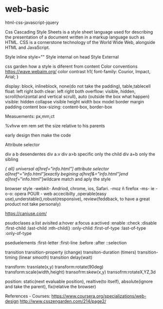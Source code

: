 # web-basic
html-css-javascript-jquery

Css
Cascading Style Sheets is a style sheet language used for describing the presentation of a document written in a markup
language such as HTML. CSS is a cornerstone technology of the World Wide Web, alongside HTML and JavaScript.

Style inline style=""
Style internal on head <style></style>
Style External <link rel="stylesheel" 	href="css/style.css">

css garden how a style is diferent from content
Color conventions
https://wave.webaim.org/
color contrast
h1{
   font-family: Courior, Impact, Arial;
}

display: block, inlineblock, none(do not take the padding), table,tablecell  
float: left right both
clear: left right both
overflow: visible, hidden, scroll(horizontal and vertical scrull), auto (outside the box what happen)
visible: hidden collapse visible
height
width
box model border margin padding content
box-sizing: content-box, border-box

Measuements:
px,mm,ct

%vhvw
em rem set the size relative to his parents


early design then make the code

Attribute selector

div a b desendentes
div a.v 
div a>b specific only the child
div a+b only the sibling

*{ all}  universal
a[href="info.html"] attribute selector
a[href^="info.html"]exactly begining 
a[href&="info.html"]end
a[href*="info.html"]wildcare
match and aply the style

browser style
-webkit- Andriod, chrome, ios, Safari.
-moz ñ firefox
-ms- ie
-o-o: opera
POUR - web accecibilty
,operable(easy use),understable(),robust(responsive), review(feddback, to have a great product not take personaly) 

https://caniuse.com/

psudoclases
a:list
avisited
a:hover
a:focus
a:actived
:enable
:check
:disable
:first-child
:last-child
:nth-child()
:only-chlid
:first-of-type
:last-of-type
:only-of-type

pseduelements
:first-letter
:first-line
:before
:after
::selection


transition
transition-property (change)
transiton-duration (timers)
transition-timing (linear smooth)
transition delay(wait)

transform: trasnlate(x,y)
transform:rotate(90deg)
transform:scale(width,height)
transofrm:skew(x,y)
transofrm:rotateX,YZ,3d

position: static(next evaluable position), realtive(to itself), absolute(ignore and take the parent), fix(relative the browser) 

 







References - Courses:
https://www.coursera.org/specializations/web-design
http://www.csszengarden.com/214/page2/